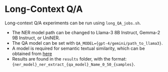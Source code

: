 # Long-Context Q/A

Long-context Q/A experiments can be run using `long_QA_jobs.sh`.
- The NER model path can be changed to Llama-3 8B Instruct, Gemma-2 9B Instruct, or UniNER.
- The QA model can be set with `QA_MODEL={gpt-4/gemini/path_to_llama3}`.
- A model is required for semantic textual similarity, which can be obtained from [here](https://huggingface.co/sentence-transformers/all-mpnet-base-v2)
- Results are found in the `results` folder, with the format: `{ner_model}_ner_extract_{qa_model}_Name_0_50_{samples}`.
